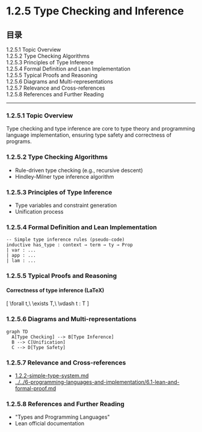 <!--
注意：本文件与1.2.5-type-theory-applications.md主题编号相近，建议后续人工复核编号与主题边界，保持编号唯一性。
-->
# 1.2.5 Type Checking and Inference

## 目录

1.2.5.1 Topic Overview  
1.2.5.2 Type Checking Algorithms  
1.2.5.3 Principles of Type Inference  
1.2.5.4 Formal Definition and Lean Implementation  
1.2.5.5 Typical Proofs and Reasoning  
1.2.5.6 Diagrams and Multi-representations  
1.2.5.7 Relevance and Cross-references  
1.2.5.8 References and Further Reading  

---

### 1.2.5.1 Topic Overview

Type checking and type inference are core to type theory and programming language implementation, ensuring type safety and correctness of programs.

### 1.2.5.2 Type Checking Algorithms

- Rule-driven type checking (e.g., recursive descent)
- Hindley-Milner type inference algorithm

### 1.2.5.3 Principles of Type Inference

- Type variables and constraint generation
- Unification process

### 1.2.5.4 Formal Definition and Lean Implementation

```lean
-- Simple type inference rules (pseudo-code)
inductive has_type : context → term → ty → Prop
| var : ...
| app : ...
| lam : ...
```

### 1.2.5.5 Typical Proofs and Reasoning

#### Correctness of type inference (LaTeX)

\[
\forall t,\ \exists T,\ \vdash t : T
\]

### 1.2.5.6 Diagrams and Multi-representations

```mermaid
graph TD
  A[Type Checking] --> B[Type Inference]
  B --> C[Unification]
  C --> D[Type Safety]
```

### 1.2.5.7 Relevance and Cross-references

- [1.2.2-simple-type-system.md](./1.2.2-simple-type-system.md)
- [../../6-programming-languages-and-implementation/6.1-lean-and-formal-proof.md](../../6-programming-languages-and-implementation/6.1-lean-and-formal-proof.md)

### 1.2.5.8 References and Further Reading

- "Types and Programming Languages"
- Lean official documentation
